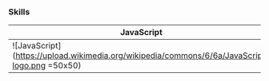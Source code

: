 ### Skills

| JavaScript | CSS | C++ | React | HTML |
|------------|-----|-----|-------|------|
| ![JavaScript](https://upload.wikimedia.org/wikipedia/commons/6/6a/JavaScript-logo.png =50x50) | ![CSS](https://upload.wikimedia.org/wikipedia/commons/d/d5/CSS3_logo_and_wordmark.svg =50x50) | ![C++](https://upload.wikimedia.org/wikipedia/commons/1/18/ISO_C%2B%2B_Logo.svg =50x50) | ![React](https://upload.wikimedia.org/wikipedia/commons/a/a7/React-icon.svg =50x50) | ![HTML](https://upload.wikimedia.org/wikipedia/commons/6/61/HTML5_logo_and_wordmark.svg =50x50) |

<!---
DebarghaNath/DebarghaNath is a ✨ special ✨ repository because its `README.md` (this file) appears on your GitHub profile.
You can click the Preview link to take a look at your changes.
--->
